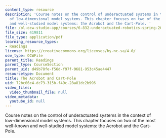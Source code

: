 ```yaml
---
content_type: resource
description: 'Course notes on the control of underactuated systems in the context
  of low-dimensional model systems. This chapter focuses on two of the most well-known
  and well-studied model systems: the Acrobot and the Cart-Pole. '
file: /ol-ocw-studio-app/courses/6-832-underactuated-robotics-spring-2009/72bc06c4dc73315bf49c28a81dc2b996_MIT6_832s09_read_ch03.pdf
file_size: 419811
file_type: application/pdf
learning_resource_types:
- Readings
license: https://creativecommons.org/licenses/by-nc-sa/4.0/
ocw_type: OCWFile
parent_title: Readings
parent_type: CourseSection
parent_uid: d49b78fe-f56d-f97f-9681-953c45ae4447
resourcetype: Document
title: The Acrobot and Cart-Pole
uid: 72bc06c4-dc73-315b-f49c-28a81dc2b996
video_files:
  video_thumbnail_file: null
video_metadata:
  youtube_id: null
---
```

Course notes on the control of underactuated systems in the context of low-dimensional model systems. This chapter focuses on two of the most well-known and well-studied model systems: the Acrobot and the Cart-Pole. 